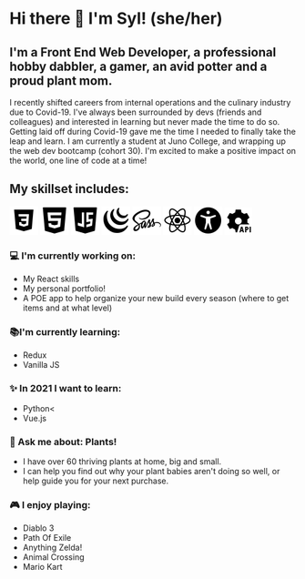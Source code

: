 # Hi there 👋 I'm Syl! (she/her)

## I'm a Front End Web Developer, a professional hobby dabbler, a gamer, an avid potter and a proud plant mom. 

I recently shifted careers from internal operations and the culinary industry due to Covid-19. I've always been surrounded by devs (friends and colleagues) and interested in learning but never made the time to do so. Getting laid off during Covid-19 gave me the time I needed to finally take the leap and learn. I am currently a student at Juno College, and wrapping up the web dev bootcamp (cohort 30). I'm excited to make a positive impact on the world, one line of code at a time! 

## My skillset includes:
![css](/assets/icons8-css3-50.png)  ![html](/assets/icons8-html-5-50.png)  ![js](/assets/icons8-javascript-logo-50.png)  ![jquery](/assets/icons8-jquery-50.png)  ![sass](/assets/icons8-sass-50.png) ![react](/assets/icons8-react-native-50.png)  ![accessibility](/assets/icons8-web-accessibility-50.png)  ![Rest api](/assets/icons8-rest-api-48.png)

### :computer: I'm currently working on:
- My React skills
- My personal portfolio!
- A POE app to help organize your new build every season (where to get items and at what level)
 
### :books:I'm currently learning: 
- Redux
- Vanilla JS
 
### :sparkles: In 2021 I want to learn: 
- Python<
- Vue.js
 
###  :speech_balloon: Ask me about: Plants!
- I have over 60 thriving plants at home, big and small.
- I can help you find out why your plant babies aren't doing so well, or help guide you for your next purchase. 
 
### :video_game: I enjoy playing:
- Diablo 3
- Path Of Exile
- Anything Zelda!
- Animal Crossing 
- Mario Kart
  

  
 

<!--
**therealsylaucoin/therealsylaucoin** is a ✨ _special_ ✨ repository because its `README.md` (this file) appears on your GitHub profile.
Here are some ideas to get you started:
- 🔭 I’m currently working on ...
- 🌱 I’m currently learning ...
- 👯 I’m looking to collaborate on ...
- 🤔 I’m looking for help with ...
- 💬 Ask me about ...
- 📫 How to reach me: ...
- 😄 Pronouns: ...
- ⚡ Fun fact: ...
 ![responsive design](/assets/icons8-responsive-100.png)

-->
